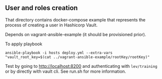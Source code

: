 ## User and roles creation

That directory contains docker-compose example that represents the process of creating a user in  Hashicorp Vault.

Depends on vagrant-ansible-example (it should be provisioned prior).

To apply playbook 
```shell
ansible-playbook -i hosts deploy.yml --extra-vars "vault_root_key=$(cat ../vagrant-ansible-example/rootKey/rootKey)"
```

Test by going to
[http://localhost:8200](http://localhost:8200)
and authenticating with `lev/training`
or by directly with vault cli.
See run.sh for more information.
